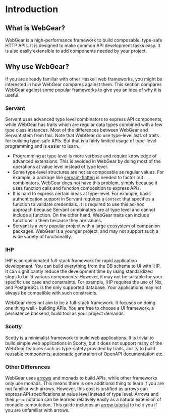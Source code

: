 # Introduction

## What is WebGear?
WebGear is a high-performance framework to build composable, type-safe HTTP APIs. It is designed to make common API
development tasks easy. It is also easily extensible to add components needed by your project.

## Why use WebGear?
If you are already familiar with other Haskell web frameworks, you might be interested in how WebGear compares against
them. This section compares WebGear against some popular frameworks to give you an idea of why it is useful.

### Servant
Servant uses advanced type level combinators to express API components, while WebGear has traits which are regular data
types combined with a few type class instances. Most of the differences between WebGear and Servant stem from this. Note
that WebGear do use type-level lists of traits for building type-safe APIs. But that is a fairly limited usage of
type-level programming and is easier to learn.

* Programming at type level is more verbose and require knowledge of advanced extensions. This is avoided in WebGear by
  doing most of the operations at value level instead of type level.
* Some type-level structures are not as composable as regular values. For example, a package like
  [servant-flatten](https://github.com/alpmestan/servant-flatten) is needed to factor out combinators. WebGear does not
  have this problem, simply because it uses function calls and function composition to express APIs.
* It is hard to express certain ideas at type-level. For example, basic authentication support in Servant requires a
  `Context` that specifies a function to validate credentials. It is required to use this ad-hoc approach because
  Servant combinators are at type level and cannot include a function. On the other hand, WebGear traits can include
  functions in them because they are values.
* Servant is a very popular project with a large ecosystem of companion packages. WebGear is a younger project, and may
  not support such a wide variety of functionality.
  
### IHP
IHP is an opinionated full-stack framework for rapid application development. You can build everything from the DB
schema to UI with IHP. It can significantly reduce the development time by using standardized steps to build various
components. However, it may not be suitable for your specific use case and constraints. For example, IHP requires the
use of Nix, and PostgreSQL is the only supported database. Your applications may not always be compatible with such
constraints.

WebGear does not aim to be a full-stack framework. It focuses on doing one thing well - building APIs. You are free to
choose a UI framework, a persistence backend, build tool as your project demands.

### Scotty
Scotty is a minimalist framework to build web applications. It is trivial to build simple web applications in Scotty,
but it does not support many of the WebGear features such as type-safety provided by traits, ability to build reusable
components, automatic generation of OpenAPI documentation etc.

### Other Differences
WebGear uses [arrows](https://www.haskell.org/arrows/) and monads to build APIs, while other frameworks only use
monads. This means there is one additional thing to learn if you are not familiar with arrows. However, this cost is
justified as arrows can express API specifications at value level instead of type level. Arrows and their `proc`
notation can be learned relatively easily as a natural extension of monadic computation. This guide includes an [arrow
tutorial](../reference/arrows-tutorial.md) to help you if you are unfamiliar with arrows.
